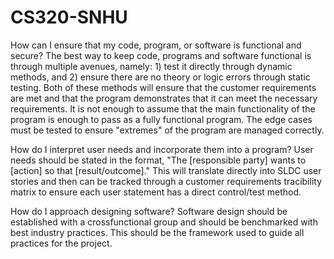 # CS320-SNHU
How can I ensure that my code, program, or software is functional and secure? 
The best way to keep code, programs and software functional is through multiple avenues, namely: 1) test it directly through dynamic methods, and 2) ensure there are no theory or logic errors through static testing. Both of these methods will ensure that the customer requirements are met and that the program demonstrates that it can meet the necessary requirements. It is not enough to assume that the main functionality of the program is enough to pass as a fully functional program. The edge cases must be tested to ensure "extremes" of the program are managed correctly.

How do I interpret user needs and incorporate them into a program?
User needs should be stated in the format, "The [responsible party] wants to [action] so that [result/outcome]." This will translate directly into SLDC user stories and then can be tracked through a customer requirements tracibility matrix to ensure each user statement has a direct control/test method.

How do I approach designing software?
Software design should be established with a crossfunctional group and should be benchmarked with best industry practices. This should be the framework used to guide all practices for the project.
